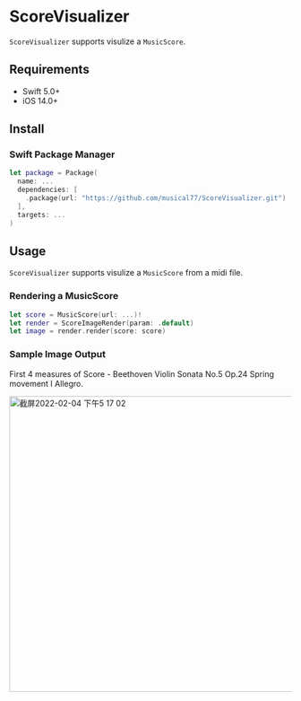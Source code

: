 # ScoreVisualizer

`ScoreVisualizer` supports visulize a `MusicScore`.

Requirements
----
* Swift 5.0+
* iOS 14.0+

Install
----

### Swift Package Manager

``` swift
let package = Package(
  name: ...
  dependencies: [
    .package(url: "https://github.com/musical77/ScoreVisualizer.git")
  ],
  targets: ...
)
```


Usage
----

`ScoreVisualizer` supports visulize a `MusicScore` from a midi file.

### Rendering a MusicScore 

``` swift
let score = MusicScore(url: ...)!
let render = ScoreImageRender(param: .default)
let image = render.render(score: score)
```

### Sample Image Output 

First 4 measures of Score - Beethoven Violin Sonata No.5 Op.24 Spring movement I Allegro.

<img width="527" alt="截屏2022-02-04 下午5 17 02" src="https://user-images.githubusercontent.com/51254187/152504748-5a4156b0-5736-4cb0-b5cf-1e56d3922522.png">
